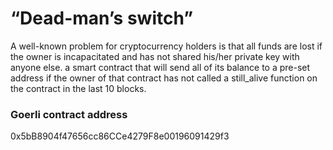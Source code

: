 # “Dead-man’s switch”

A well-known problem for cryptocurrency holders is that all funds are lost if the owner is incapacitated and has not shared his/her private key with anyone else.
a smart contract that will send all of its balance to a pre-set address if the owner of that contract has not called a still_alive function on the contract in the last 10 blocks.

### Goerli contract address
0x5bB8904f47656cc86CCe4279F8e00196091429f3
